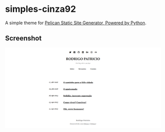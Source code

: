 # simples-cinza92
A simple theme for [Pelican Static Site Generator, Powered by Python](https://blog.getpelican.com).

## Screenshot

![Screenshot](screenshot01.png)